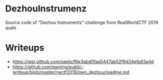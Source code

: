 # DezhouInstrumenz

Source code of "Dezhou Instrumentz" challenge from RealWorldCTF 2019 quals 

# Writeups

* https://gist.github.com/saelo/f6e3abd0faa5447ab52f9d34efa93a4d
* https://github.com/pwning/public-writeup/blob/master/rwctf2019/pwn_dezhou/readme.md
